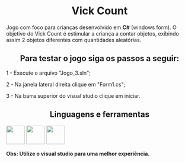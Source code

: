 <h1 align="center">Vick Count</h1>

<p>
  Jogo com foco para crianças desenvolvido em <b>C#</b> (windows form). O objetivo do Vick Count é estimular a criança a contar objetos, exibindo assim 2 objetos 
  diferentes com quantidades aleatórias.
</p>

<h2 align="center">Para testar o jogo siga os passos a seguir:</h2>

<p>1 - Execute o arquivo "Jogo_3.sln";</p>
<p>2 - Na janela lateral direita clique em "Form1.cs";</p>
<p>3 - Na barra superior do visual studio clique em iniciar.</p>

<h2 align="center"> Linguagens e ferramentas</h2>

<div display="inline">
  <img src="https://cdn.jsdelivr.net/gh/devicons/devicon/icons/csharp/csharp-original.svg" height="50" margin="20"/>
  <img src="https://cdn.jsdelivr.net/gh/devicons/devicon/icons/visualstudio/visualstudio-plain.svg" height="50"/>
  <img src="https://cdn.jsdelivr.net/gh/devicons/devicon/icons/github/github-original.svg" height="50"/>
</div>

<p>
  <b>Obs: Utilize o visual studio para uma melhor experiência.</b>
</p>
